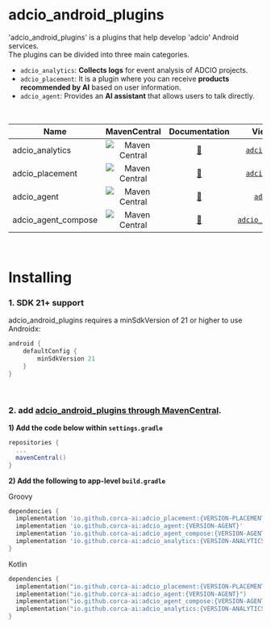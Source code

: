 # adcio_android_plugins
'adcio_android_plugins' is a plugins that help develop 'adcio' Android services.  
The plugins can be divided into three main categories.

- `adcio_analytics`: **Collects logs** for event analysis of ADCIO projects.
- `adcio_placement`: It is a plugin where you can receive **products recommended by AI** based on user information.
- `adcio_agent`: Provides an **AI assistant** that allows users to talk directly.

</br>

| Name                   | MavenCentral                                                                                                                                                                                                                                                                                                      | Documentation                                                     | View Source  
|------------------------|:-----------------------------------------------------------------------------------------------------------------------------------------------------:|:-------------------------------------------------------------------:|:---------------------------------------------------------------------------------------------------------------------------------:|
| adcio_analytics              | ![Maven Central](https://img.shields.io/maven-central/v/io.github.corca-ai/adcio_analytics)   | [📖](https://github.com/corca-ai/adcio_android_plugins/blob/develop/adcio_analytics/README.md)| [`adcio_analytics`](https://github.com/corca-ai/adcio_android_plugins/tree/develop/adcio_analytics)
| adcio_placement              | ![Maven Central](https://img.shields.io/maven-central/v/io.github.corca-ai/adcio_placement)     | [📖](https://github.com/corca-ai/adcio_android_plugins/blob/develop/adcio_placement/README.md)| [`adcio_placement`](https://github.com/corca-ai/adcio_android_plugins/tree/develop/adcio_placement)
| adcio_agent              | ![Maven Central](https://img.shields.io/maven-central/v/io.github.corca-ai/adcio_agent) | [📖](https://github.com/corca-ai/adcio_android_plugins/blob/develop/adcio_agent/README.md)| [`adcio_agent`](https://github.com/corca-ai/adcio_android_plugins/tree/develop/adcio_agent)       
| adcio_agent_compose| ![Maven Central](https://img.shields.io/maven-central/v/io.github.corca-ai/adcio_agent_compose)  | [📖](https://github.com/corca-ai/adcio_android_plugins/blob/develop/adcio_agent_compose/README.md)| [`adcio_agent_compose`](https://github.com/corca-ai/adcio_android_plugins/tree/develop/adcio_agent_compose)           
</br>

# Installing
### 1. SDK 21+ support
adcio_android_plugins requires a minSdkVersion of 21 or higher to use Androidx:

```groovy
android {
    defaultConfig {
        minSdkVersion 21
    }
}
```

</br>

### 2. add [adcio_android_plugins through MavenCentral](https://central.sonatype.com/namespace/io.github.corca-ai).

**1\) Add the code below within `settings.gradle`**

```groovy
repositories {
  ...
  mavenCentral()
}
```

**2\) Add the following to app-level `build.gradle`**

Groovy
```groovy
dependencies {
  implementation 'io.github.corca-ai:adcio_placement:{VERSION-PLACEMENT}'
  implementation 'io.github.corca-ai:adcio_agent:{VERSION-AGENT}'
  implementation 'io.github.corca-ai:adcio_agent_compose:{VERSION-AGENT-COMPOSE}'
  implementation 'io.github.corca-ai:adcio_analytics:{VERSION-ANALYTICS}'
}
```

Kotlin
```kotlin
dependencies {
  implementation("io.github.corca-ai:adcio_placement:{VERSION-PLACEMENT}")
  implementation("io.github.corca-ai:adcio_agent:{VERSION-AGENT}")
  implementation("io.github.corca-ai:adcio_agent_compose:{VERSION-AGENT-COMPOSE}")
  implementation("io.github.corca-ai:adcio_analytics:{VERSION-ANALYTICS}")
}
```


  
    
   
